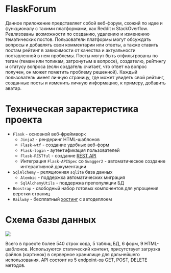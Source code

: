 # FlaskForum

Данное приложение представляет собой веб-форум, схожий по идее и функционалу с такими платформами, как Reddit и StackOverflow. 
Реализованы возможности по созданию, удалению и изменению тематических постов. Пользователи платформы могут обсуждать вопросы и добавлять свои комментарии или ответы,
а также ставить постам рейтинг в зависимости от качества и актуальности поставленной в нем проблемы. Посты могут быть отфильтрованы по тегам
(темам или топикам, затронутым в вопросе), создателю, рейтингу и статусу вопроса (если создатель считает, что ответ на вопрос получен, он может
пометить проблему решенной). Каждый пользователь имеет личную страницу, где может увидеть свой 
рейтинг, созданные посты и изменить личную информацию, к примеру, добавить аватар. 

# Техническая зарактеристика проекта
* `Flask` - основной веб-фреймворк
  * `Jinja2` - рендеринг HTML-шаблонов 
  * `Flask-wtf` - создание удобных веб-форм
  * `Flask-login` - аутентификация пользователей
  * `Flask-RESTful` - создание [REST API](https://flaskforum-production.up.railway.app/swagger-ui)
  * Интеграция `Flask-APISpec` со `Swagger2` - автоматическое создание интерактивной документации 
* `SqlAlchemy` - реляционная `sqlite` база данных
  * `Alembic` - поддержка автоматических миграция
  * `SqlAlchemyUtils` - поддержка препопуляции БД
* `Boostrap` - свободный набор готовых компонентов для упрощения верстки страниц
* `Railway` - бесплатный [хостинг](https://flaskforum-production.up.railway.app) с автодеплоем

# Схема базы данных
<img src="https://downloader.disk.yandex.ru/preview/9bf3492f2b37754565de078ca47b54519506e79c6cf8e52a9dc38d1f10ef9e5b/64358941/U48uOyQfoBPc0SBC8S0C5Qy3-_874EKDgTocBeQgQtNbzYuuVHylEFXN9h1mduFtb7YxG3sPWsFaYlLAuVeaUQ%3D%3D?uid=0&filename=FlaskForum.png&disposition=inline&hash=&limit=0&content_type=image%2Fpng&owner_uid=0&tknv=v2&size=2048x2048">

Всего в проекте более 540 строк кода, 5 таблиц БД, 6 форм, 9 HTML-шаблонов. Используются статический контент, присутствует загрузка файлов (картинок) в серверное хранилище для дальнейшего использования. API состоит из 5 endpoint-ов GET, POST, DELETE методов.

